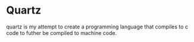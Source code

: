 # Quartz

quartz is my attempt to create a programming language that compiles to c code to futher be compiled to machine code.